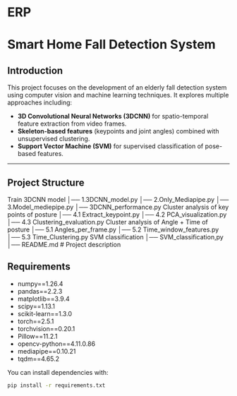 # ERP
# Smart Home Fall Detection System

##  Introduction
This project focuses on the development of an elderly fall detection system using computer vision and machine learning techniques. 
It explores multiple approaches including:
- **3D Convolutional Neural Networks (3DCNN)** for spatio-temporal feature extraction from video frames.
- **Skeleton-based features** (keypoints and joint angles) combined with unsupervised clustering.
- **Support Vector Machine (SVM)** for supervised classification of pose-based features.

---

##  Project Structure
Train 3DCNN model
│── 1.3DCNN_model.py 
│── 2.Only_Mediapipe.py 
│── 3.Model_mediepipe.py 
│── 3DCNN_performance.py
Cluster analysis of key points of posture
│── 4.1 Extract_keypoint.py
│── 4.2 PCA_visualization.py
│── 4.3 Clustering_evaluation.py
Cluster analysis of Angle + Time of posture
│── 5.1 Angles_per_frame.py
│── 5.2 Time_window_features.py
│── 5.3 Time_Clustering.py
SVM classification
│── SVM_classification,py
│── README.md # Project description

##  Requirements
- numpy==1.26.4
- pandas==2.2.3
- matplotlib==3.9.4
- scipy==1.13.1
- scikit-learn==1.3.0
- torch==2.5.1
- torchvision==0.20.1
- Pillow==11.2.1
- opencv-python==4.11.0.86
- mediapipe==0.10.21
- tqdm==4.65.2
  
You can install dependencies with:
```bash
pip install -r requirements.txt



